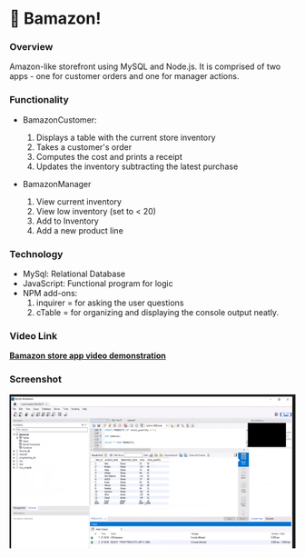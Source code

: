 # :department_store: Bamazon!

### Overview
Amazon-like storefront using MySQL and Node.js. It is comprised of two apps - one for customer orders and one for manager actions.

### Functionality

* BamazonCustomer:
    1. Displays a table with the current store inventory
    2. Takes a customer's order
    3. Computes the cost and prints a receipt
    4. Updates the inventory subtracting the latest purchase

* BamazonManager 
    1. View current inventory
    2. View low inventory (set to < 20)
    3. Add to Inventory
    4. Add a new product line

### Technology

* MySql: Relational Database
* JavaScript: Functional program for logic
* NPM add-ons:
    1. inquirer = for asking the user questions
    2. cTable = for organizing and displaying the console output neatly.

### Video Link
<strong>[Bamazon store app video demonstration](https://drive.google.com/open?id=1myM5Ycymp9T8ULY79YtZSIFycjTSSPl3)</strong>

### Screenshot
![Full Size](assets/bamazon.png)


